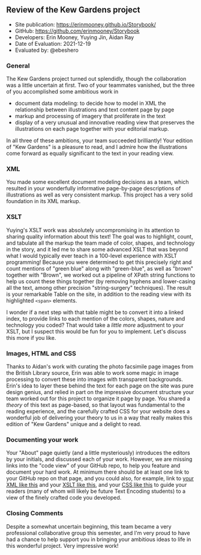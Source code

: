 ##  Review of the Kew Gardens project

* Site publication: <https://erinmooney.github.io/Storybook/>
* GitHub: <https://github.com/erinmooney/Storybook>
* Developers: Erin Mooney, Yuying Jin, Aidan Ray
* Date of Evaluation: 2021-12-19
* Evaluated by: @ebeshero

### General  
The Kew Gardens project turned out splendidly, though the collaboration was a little uncertain at first. Two of your teammates vanished, but the three of you accomplished some ambitious work in
* document data modeling: to decide how to model in XML the relationship between illustrations and text content page by page
* markup and processing of imagery that proliferate in the text
* display of a very unusual and innovative reading view that preserves the illustrations on each page together with your editorial markup.

In all three of these ambitions, your team succeeded brilliantly! Your edition of "Kew Gardens" is a pleasure to read, and I admire how the illustrations come forward as equally significant to the text in your reading view. 

### XML
You  made some excellent document modeling decisions as a team, which resulted in your wonderfully informative page-by-page descriptions of illustrations as well as very consistent markup. This project has a very solid foundation in its XML markup. 

### XSLT 
Yuying's XSLT work was absolutely uncompromising in its attention to sharing quality information about this text! The goal was to highlight, count, and tabulate all the markup the team made of color, shapes, and technology in the story, and it led me to share some advanced XSLT that was beyond what I would typically ever teach in a 100-level experience with XSLT programming! Because you were determined to get this precisely right and count mentions of "green blue" along with "green-blue", as well as "brown" together with "Brown", we worked out a pipeline of XPath string functions to help us count these things together (by removing hyphens and lower-casing all the text, among other precision "string-surgery" techniques). The result is your remarkable Table on the site, in addition to the reading view with its highlighted `<span>` elements.  

I wonder if a next step with that table might be to convert it into a linked index, to provide links to each mention of the colors, shapes, nature and technology you coded? That would take a *little more* adjustment to your XSLT, but I suspect this would be fun for you to implement. Let's discuss this more if you like.  

### Images, HTML and CSS
Thanks to Aidan's work with curating the photo facsimile page images from the British Library source, Erin was able to work some magic in image processing to convert these into images with transparent backgrounds. Erin's idea to layer these behind the text for each page on the site was pure design genius, and relied in part on the impressive document structure your team worked out for this project to organize it page by page. You shared a *theory* of this text as page-based, so that layout was fundamental to the reading experience, and the carefully crafted CSS for your website does a wonderful job of delivering your theory to us in a way that really makes this edition of "Kew Gardens" unique and a delight to read. 

### Documenting your work
Your "About" page quietly (and a little mysteriously) introduces the editors by your initials, and discussed each of your work. However, we are missing links into the "code view" of your GitHub repo, to help you feature and document your hard work. At minimum there should be at least one link to your GitHub repo on that page, and you could also, for example, link to [your XML like this](https://github.com/erinmooney/Storybook/tree/main/KewGardens/xml) and your [XSLT like this](https://github.com/erinmooney/Storybook/blob/main/KewGardens/KewG_xslt.xsl), and your [CSS like this](https://github.com/erinmooney/Storybook/blob/main/KewGardens/webstyle.css) to guide your readers (many of whom will likely be future Text Encoding students) to a view of the finely crafted code you developed.

### Closing Comments
Despite a somewhat uncertain beginning, this team became a very professional collaborative group this semester, and I'm very proud to have had a chance to help support you in bringing your ambitious ideas to life in this wonderful project. Very impressive work! 

